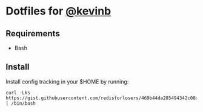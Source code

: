 # Dotfiles for [@kevinb](https://github.com/redisforlosers)

## Requirements

- Bash

## Install

Install config tracking in your $HOME by running:

    curl -Lks https://gist.githubusercontent.com/redisforlosers/469b44da285494342c08d6d855ad4017/raw/11aad4db3810816b8d28c4b126e07bb4f9218737/config_setup.sh | /bin/bash
